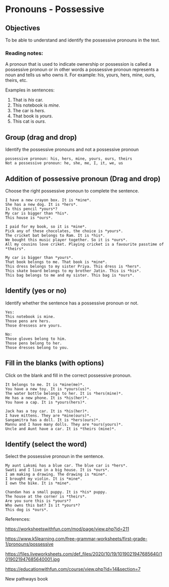 # Pronouns - Possessive

## Objectives

To be able to understand and identify the possessive pronouns in the text.

### Reading notes:

A pronoun that is used to indicate ownership or possession is called a possessive pronoun or in other words a possessive pronoun represents a noun and tells us who owns it. For example: his, yours, hers, mine, ours, theirs, etc.

Examples in sentences: 
1. That is *his* car.
2. This notebook is *mine*.
3. The car is *hers*.
4. That book is *yours*.
5. This cat is *ours*.



## Group (drag and drop)

Identify the possessive pronouns and not a possessive pronoun

```
possessive pronoun: his, hers, mine, yours, ours, theirs
Not a possessive pronoun: he, she, me, I, it, we, us
```

## Addition of possessive pronoun (Drag and drop)

Choose the right possessive pronoun to complete the sentence.

```
I have a new crayon box. It is *mine*. 
She has a new dog. It is *hers*.
Is this pencil *yours*?
My car is bigger than *his*.
This house is *ours*.
```

```
I paid for my book, so it is *mine*.
Pick any of these chocolates, the choice is *yours*.
The cricket bat belongs to Ram. It is *his*.
We bought this music player together. So it is *ours*.
All my cousins love criket. Playing cricket is a favourite passtime of *theirs*.
```

```
My car is bigger than *yours*.
That book belongs to me. That book is *mine*.
This dress belongs to my sister Priya. This dress is *hers*.
This skate board belongs to my brother Jatin. This is *his*.
This bag belongs to me and my sister. This bag is *ours*.
```


## Identify (yes or no)

Identify whether the sentence has a possessive pronoun or not.

```
Yes: 
This notebook is mine.
Those pens are hers.
Those dressess are yours.

No:
Those gloves belong to him.
Those pens belong to her. 
Those dresses belong to you. 
```

## Fill in the blanks (with options)

Click on the blank and fill in the correct possessive pronoun.

```
It belongs to me. It is *mine(me)*. 
You have a new toy. It is *yours(us)*.
The water bottle belongs to her. It is *hers(mine)*.
He has a new phone. It is *his(her)*.
You have a cap. It is *yours(hers)*.
```

```
Jack has a toy car. It is *his(her)*.
I have mittens. They are *mine(ours)*.
Sangamitra has a doll. It is *hers(ours)*.
Mannu and I have many dolls. They are *ours(yours)*.
Uncle and Aunt have a car. It is *theirs (mine)*.
```

## Identify (select the word)

Select the possessive pronoun in the sentence.

```
My aunt Laksmi has a blue car. The blue car is *hers*.
Swati and I live in a big house. It is *ours*.
I am making a drawing. The drawing is *mine*.
I brought my violin. It is *mine*.
I own the bike. It is *mine*.
```


```
Chandan has a small puppy. It is *his* puppy.
The house at the corner is *theirs*.
Are you sure this is *yours*?
Who owns this bat? Is it *yours*?
This dog is *ours*.
```


References:

https://worksheetswithfun.com/mod/page/view.php?id=211

https://www.k5learning.com/free-grammar-worksheets/first-grade-1/pronouns/possessive

https://files.liveworksheets.com/def_files/2020/10/19/1019021947685640/1019021947685640001.jpg

https://educationwithfun.com/course/view.php?id=14&section=7

New pathways book 















